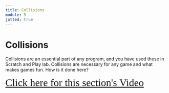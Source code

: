 ```yaml
---
title: Collisions
module: 5
jotted: true
---
```


# Collisions

Collisions are an essential part of any program, and you have used these in Scratch and Play lab. Collisions are necessary for any game and what makes games fun.  How is it done here?

<!-- video here -->
<a href="https://umontana.zoom.us/recording/share/UYdTnOh780I7zfj9QPvGW821ATxwYLqPt7gsgWkuW56wIumekTziMw" target="_new" style="font-family:Ariel; font-size:32px;">Click here for this section's Video</a>